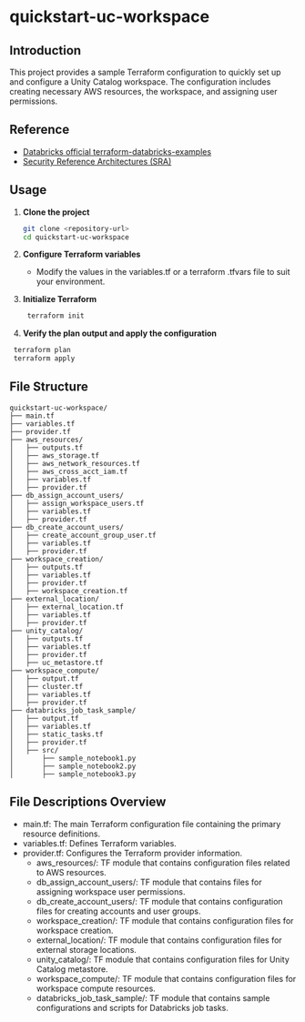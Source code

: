 # quickstart-uc-workspace

## Introduction
This project provides a sample Terraform configuration to quickly set up and configure a Unity Catalog workspace. The configuration includes creating necessary AWS resources, the workspace, and assigning user permissions.

## Reference
- [Databricks official terraform-databricks-examples](https://github.com/databricks/terraform-databricks-examples/tree/main)
- [Security Reference Architectures (SRA)](https://github.com/databricks/terraform-databricks-sra)

## Usage

1. **Clone the project**
   ```bash
   git clone <repository-url>
   cd quickstart-uc-workspace
   ```
2. **Configure Terraform variables** 
    - Modify the values in the variables.tf or a terraform .tfvars file to suit your environment.

3. **Initialize Terraform**
   ```bash
    terraform init
   ```
4.	**Verify the plan output and apply the configuration**
   ```bash
    terraform plan
    terraform apply
   ```
## File Structure
```
quickstart-uc-workspace/
├── main.tf
├── variables.tf
├── provider.tf
├── aws_resources/
│   ├── outputs.tf
│   ├── aws_storage.tf
│   ├── aws_network_resources.tf
│   ├── aws_cross_acct_iam.tf
│   ├── variables.tf
│   ├── provider.tf
├── db_assign_account_users/
│   ├── assign_workspace_users.tf
│   ├── variables.tf
│   ├── provider.tf
├── db_create_account_users/
│   ├── create_account_group_user.tf
│   ├── variables.tf
│   ├── provider.tf
├── workspace_creation/
│   ├── outputs.tf
│   ├── variables.tf
│   ├── provider.tf
│   ├── workspace_creation.tf
├── external_location/
│   ├── external_location.tf
│   ├── variables.tf
│   ├── provider.tf
├── unity_catalog/
│   ├── outputs.tf
│   ├── variables.tf
│   ├── provider.tf
│   ├── uc_metastore.tf
├── workspace_compute/
│   ├── output.tf
│   ├── cluster.tf
│   ├── variables.tf
│   ├── provider.tf
├── databricks_job_task_sample/
│   ├── output.tf
│   ├── variables.tf
│   ├── static_tasks.tf
│   ├── provider.tf
│   ├── src/
│       ├── sample_notebook1.py
│       ├── sample_notebook2.py
│       ├── sample_notebook3.py
```

## File Descriptions Overview

 - main.tf: The main Terraform configuration file containing the primary resource definitions.
 - variables.tf: Defines Terraform variables.
 - provider.tf: Configures the Terraform provider information.
    - aws_resources/: TF module that contains configuration files related to AWS resources.
    - db_assign_account_users/: TF module that contains files for assigning workspace user permissions.
    - db_create_account_users/: TF module that contains configuration files for creating accounts and user groups.
    - workspace_creation/: TF module that contains configuration files for workspace creation.
    - external_location/: TF module that contains configuration files for external storage locations.
    - unity_catalog/: TF module that contains configuration files for Unity Catalog metastore.
    - workspace_compute/: TF module that contains configuration files for workspace compute resources.
    - databricks_job_task_sample/: TF module that contains sample configurations and scripts for Databricks job tasks.
